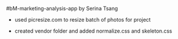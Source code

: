 #bM-marketing-analysis-app by Serina Tsang

- used picresize.com to resize batch of photos for project

- created vendor folder and added normalize.css and skeleton.css
